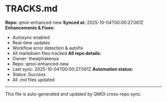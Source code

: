 # TRACKS.md

**Repo:** qmoi-enhanced-new
**Synced at:** 2025-10-04T00:00:27.061Z
**Enhancements & Fixes:**
- Autosync enabled
- Real-time updates
- Workflow error detection & autofix
- All markdown files tracked
**All repo details:**
- Owner: thealphakenya
- Repo: qmoi-enhanced-new
- Last sync: 2025-10-04T00:00:27.061Z
**Automation status:**
- Status: Success
- All .md files updated
---
This file is auto-generated and updated by QMOI cross-repo sync.
